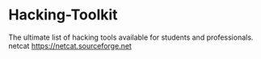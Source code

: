 # Hacking-Toolkit
The ultimate list of hacking tools available for students and professionals. 
netcat https://netcat.sourceforge.net
